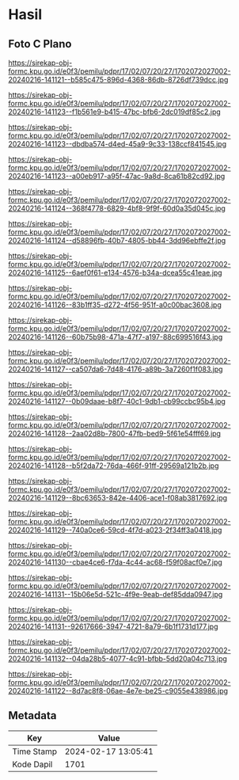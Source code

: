 # Hasil

## Foto C Plano

https://sirekap-obj-formc.kpu.go.id/e0f3/pemilu/pdpr/17/02/07/20/27/1702072027002-20240216-141121--b585c475-896d-4368-86db-8726df739dcc.jpg

https://sirekap-obj-formc.kpu.go.id/e0f3/pemilu/pdpr/17/02/07/20/27/1702072027002-20240216-141123--f1b561e9-b415-47bc-bfb6-2dc019df85c2.jpg

https://sirekap-obj-formc.kpu.go.id/e0f3/pemilu/pdpr/17/02/07/20/27/1702072027002-20240216-141123--dbdba574-d4ed-45a9-9c33-138ccf841545.jpg

https://sirekap-obj-formc.kpu.go.id/e0f3/pemilu/pdpr/17/02/07/20/27/1702072027002-20240216-141123--a00eb917-a95f-47ac-9a8d-8ca61b82cd92.jpg

https://sirekap-obj-formc.kpu.go.id/e0f3/pemilu/pdpr/17/02/07/20/27/1702072027002-20240216-141124--368f4778-6829-4bf8-9f9f-60d0a35d045c.jpg

https://sirekap-obj-formc.kpu.go.id/e0f3/pemilu/pdpr/17/02/07/20/27/1702072027002-20240216-141124--d58896fb-40b7-4805-bb44-3dd96ebffe2f.jpg

https://sirekap-obj-formc.kpu.go.id/e0f3/pemilu/pdpr/17/02/07/20/27/1702072027002-20240216-141125--6aef0f61-e134-4576-b34a-dcea55c41eae.jpg

https://sirekap-obj-formc.kpu.go.id/e0f3/pemilu/pdpr/17/02/07/20/27/1702072027002-20240216-141126--83b1ff35-d272-4f56-951f-a0c00bac3608.jpg

https://sirekap-obj-formc.kpu.go.id/e0f3/pemilu/pdpr/17/02/07/20/27/1702072027002-20240216-141126--60b75b98-471a-47f7-a197-88c699516f43.jpg

https://sirekap-obj-formc.kpu.go.id/e0f3/pemilu/pdpr/17/02/07/20/27/1702072027002-20240216-141127--ca507da6-7d48-4176-a89b-3a7260f1f083.jpg

https://sirekap-obj-formc.kpu.go.id/e0f3/pemilu/pdpr/17/02/07/20/27/1702072027002-20240216-141127--0b09daae-b8f7-40c1-9db1-cb99ccbc95b4.jpg

https://sirekap-obj-formc.kpu.go.id/e0f3/pemilu/pdpr/17/02/07/20/27/1702072027002-20240216-141128--2aa02d8b-7800-47fb-bed9-5f61e54fff69.jpg

https://sirekap-obj-formc.kpu.go.id/e0f3/pemilu/pdpr/17/02/07/20/27/1702072027002-20240216-141128--b5f2da72-76da-466f-91ff-29569a121b2b.jpg

https://sirekap-obj-formc.kpu.go.id/e0f3/pemilu/pdpr/17/02/07/20/27/1702072027002-20240216-141129--8bc63653-842e-4406-ace1-f08ab3817692.jpg

https://sirekap-obj-formc.kpu.go.id/e0f3/pemilu/pdpr/17/02/07/20/27/1702072027002-20240216-141129--740a0ce6-59cd-4f7d-a023-2f34ff3a0418.jpg

https://sirekap-obj-formc.kpu.go.id/e0f3/pemilu/pdpr/17/02/07/20/27/1702072027002-20240216-141130--cbae4ce6-f7da-4c44-ac68-f59f08acf0e7.jpg

https://sirekap-obj-formc.kpu.go.id/e0f3/pemilu/pdpr/17/02/07/20/27/1702072027002-20240216-141131--15b06e5d-521c-4f9e-9eab-def85dda0947.jpg

https://sirekap-obj-formc.kpu.go.id/e0f3/pemilu/pdpr/17/02/07/20/27/1702072027002-20240216-141131--92617666-3947-4721-8a79-6b1f1731d177.jpg

https://sirekap-obj-formc.kpu.go.id/e0f3/pemilu/pdpr/17/02/07/20/27/1702072027002-20240216-141132--04da28b5-4077-4c91-bfbb-5dd20a04c713.jpg

https://sirekap-obj-formc.kpu.go.id/e0f3/pemilu/pdpr/17/02/07/20/27/1702072027002-20240216-141122--8d7ac8f8-06ae-4e7e-be25-c9055e438986.jpg


## Metadata

| Key        | Value               |
| ---------- | ------------------- |
| Time Stamp | 2024-02-17 13:05:41 |
| Kode Dapil | 1701                |



